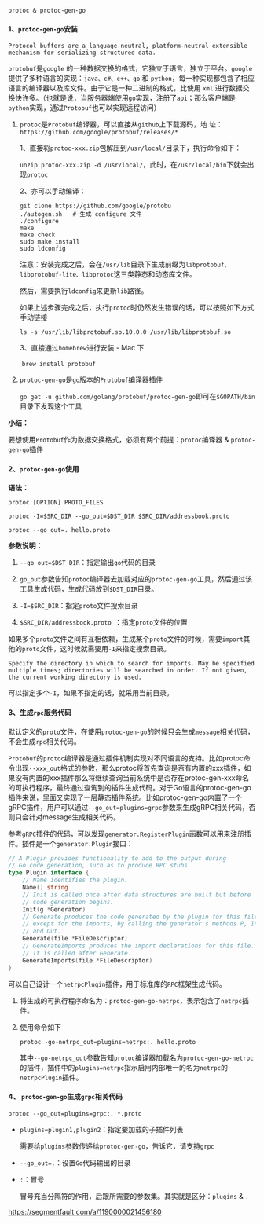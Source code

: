 `protoc & protoc-gen-go`



#### 1、`protoc-gen-go`安装

`Protocol buffers are a language-neutral, platform-neutral extensible mechanism for serializing structured data.`

`protobuf`是`google` 的一种数据交换的格式，它独立于语言，独立于平台。`google` 提供了多种语言的实现：`java、c#、c++、go` 和 `python`，每一种实现都包含了相应语言的编译器以及库文件。由于它是一种二进制的格式，比使用 `xml` 进行数据交换快许多。（也就是说，当服务器端使用`go`实现，注册了`api`；那么客户端是`python`实现，通过`Protobuf`也可以实现远程访问）

1. `protoc`是`Protobuf`编译器，可以直接从`github`上下载源码，地	址：`https://github.com/google/protobuf/releases/*`

   1、直接将`protoc-xxx.zip`包解压到`/usr/local/`目录下，执行命令如下：

   `unzip protoc-xxx.zip -d /usr/local/`，此时，在`/usr/local/bin`下就会出现`protoc`

   

   2、亦可以手动编译：

   ```shell
   git clone https://github.com/google/protobu
   ./autogen.sh   # 生成 configure 文件
   ./configure
   make
   make check
   sudo make install
   sudo ldconfig
   ```

   注意：安装完成之后，会在`/usr/lib`目录下生成前缀为`libprotobuf、libprotobuf-lite、libprotoc`这三类静态和动态库文件。

   然后，需要执行`ldconfig`来更新`lib`路径。

   如果上述步骤完成之后，执行`protoc`时仍然发生错误的话，可以按照如下方式手动链接

   `ls -s /usr/lib/libprotobuf.so.10.0.0 /usr/lib/libprotobuf.so`

   

   3、直接通过`homebrew`进行安装 - Mac 下

   ​	`brew install protobuf`

2. `protoc-gen-go`是`go`版本的`Protobuf`编译器插件

   `go get -u github.com/golang/protobuf/protoc-gen-go`即可在`$GOPATH/bin`目录下发现这个工具

**小结：**

​	要想使用`Protobuf`作为数据交换格式，必须有两个前提：`protoc`编译器 & `protoc-gen-go`插件



#### 2、`protoc-gen-go`使用

**语法：**

`protoc [OPTION] PROTO_FILES`

`protoc -I=$SRC_DIR --go_out=$DST_DIR $SRC_DIR/addressbook.proto `

`protoc --go_out=. hello.proto`

**参数说明：**

1. `--go_out=$DST_DIR`：指定输出`go`代码的目录

2. `go_out`参数告知`protoc`编译器去加载对应的`protoc-gen-go`工具，然后通过该工具生成代码，生成代码放到`$DST_DIR`目录。

3. `-I=$SRC_DIR`：指定`proto`文件搜索目录

4. `$SRC_DIR/addressbook.proto `：指定`proto`文件的位置



如果多个`proto`文件之间有互相依赖，生成某个`proto`文件的时候，需要`import`其他的`proto`文件，这时候就需要用`-I`来指定搜索目录。

```
Specify the directory in which to search for imports. May be specified multiple times; directories will be searched in order. If not given, the current working directory is used.
```

可以指定多个`-I`，如果不指定的话，就采用当前目录。



#### 3、生成`rpc`服务代码

默认定义的`proto`文件，在使用`protoc-gen-go`的时候只会生成`message`相关代码，不会生成`rpc`相关代码。

`Protobuf`的`protoc`编译器是通过插件机制实现对不同语言的支持。比如protoc命令出现`--xxx_out`格式的参数，那么protoc将首先查询是否有内置的xxx插件，如果没有内置的xxx插件那么将继续查询当前系统中是否存在protoc-gen-xxx命名的可执行程序，最终通过查询到的插件生成代码。对于Go语言的protoc-gen-go插件来说，里面又实现了一层静态插件系统。比如protoc-gen-go内置了一个gRPC插件，用户可以通过`--go_out=plugins=grpc`参数来生成gRPC相关代码，否则只会针对message生成相关代码。

参考`gRPC`插件的代码，可以发现`generator.RegisterPlugin`函数可以用来注册插件。插件是一个`generator.Plugin`接口：

```go
// A Plugin provides functionality to add to the output during
// Go code generation, such as to produce RPC stubs.
type Plugin interface {
    // Name identifies the plugin.
    Name() string
    // Init is called once after data structures are built but before
    // code generation begins.
    Init(g *Generator)
    // Generate produces the code generated by the plugin for this file,
    // except for the imports, by calling the generator's methods P, In,
    // and Out.
    Generate(file *FileDescriptor)
    // GenerateImports produces the import declarations for this file.
    // It is called after Generate.
    GenerateImports(file *FileDescriptor)
}
```

可以自己设计一个`netrpcPlugin`插件，用于标准库的`RPC`框架生成代码。

1. 将生成的可执行程序命名为：`protoc-gen-go-netrpc`，表示包含了`netrpc`插件。

2. 使用命令如下

   `protoc -go-netrpc_out=plugins=netrpc:. hello.proto`

   其中`--go-netrpc_out`参数告知`protoc`编译器加载名为`protoc-gen-go-netrpc`的插件，插件中的`plugins=netrpc`指示启用内部唯一的名为`netrpc`的`netrpcPlugin`插件。



#### 4、 `protoc-gen-go`生成`grpc`相关代码

`protoc --go_out=plugins=grpc:. *.proto`

* `plugins=plugin1,plugin2`：指定要加载的子插件列表

  需要给`plugins`参数传递给`protoc-gen-go`，告诉它，请支持`grpc`

* `--go_out=.`：设置`Go`代码输出的目录

* `:`：冒号

  冒号充当分隔符的作用，后跟所需要的参数集。其实就是区分：`plugins` & `.`









https://segmentfault.com/a/1190000021456180